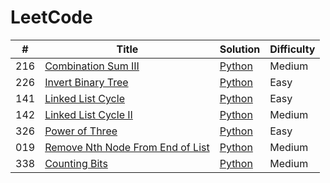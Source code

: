 LeetCode
========

| # | Title | Solution | Difficulty |
|---| ----- | -------- | ---------- |
|216| [Combination Sum III](https://leetcode.com/problems/combination-sum-iii/) | [Python](./medium/combination-sum-iii/python/combination_sum_iii.py) |Medium|
|226| [Invert Binary Tree](https://leetcode.com/problems/invert-binary-tree/) | [Python](./easy/invert-binary-tree/python/invert_binary_tree.py) |Easy|
|141| [Linked List Cycle](https://leetcode.com/problems/linked-list-cycle/) | [Python](./easy/linked-list-cycle/python/linked_list_cycle.py) |Easy|
|142| [Linked List Cycle II](https://leetcode.com/problems/linked-list-cycle-ii/) | [Python](./medium/linked-list-cycle-ii/python/linked_list_cycle_ii.py)|Medium|
|326| [Power of Three](https://leetcode.com/problems/power-of-three/) | [Python](./easy/power-of-three/python/power_of_three.py) |Easy|
|019| [Remove Nth Node From End of List](https://leetcode.com/problems/remove-nth-node-from-end-of-list/) | [Python](./medium/remove-nth-node-from-end-of-list/python/remove_nth_node_from_end_of_list.py) |Medium|
|338| [Counting Bits](https://leetcode.com/problems/counting-bits/) | [Python](./medium/counting-bits/python/counting_bits.py) |Medium|
